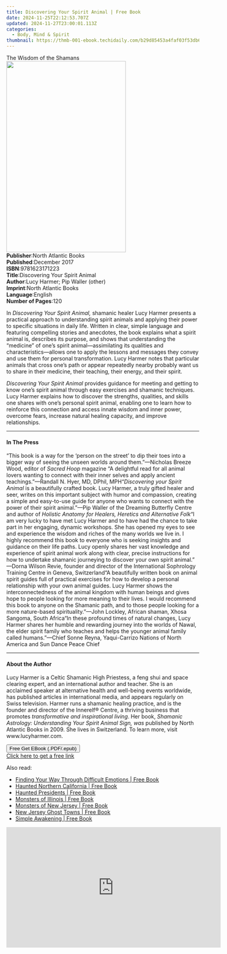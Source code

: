 ```yaml
---
title: Discovering Your Spirit Animal | Free Book
date: 2024-11-25T22:12:53.707Z
updated: 2024-11-27T23:00:01.113Z
categories:
  - Body, Mind & Spirit
thumbnail: https://thmb-001-ebook.techidaily.com/b29d85453a4faf03f53db65a3b8dd06f181f4eab98a30f46d86b563bf5945370.jpg
---
```

<main id="book-container">
  <div class="flex flex-col">
    <div class="book-brief flex-1 py-6 px-4 sm:p-6 md:py-10 md:px-8">
      <!-- brief-->
      <div class="book-brief-main">The Wisdom of the Shamans</div>
    </div>
    <div
      class="book-meta-info flex-1 grid gap-4 col-start-1 col-end-3 row-start-1 sm:mb-6 sm:grid-cols-4 lg:gap-6 lg:col-start-2 lg:row-end-6 lg:row-span-6 lg:mb-0"
    >
      <div
        class="book-meta-info-left place-content-center mt-4 p-4 text-sm leading-6 col-start-2 col-span-2 dark:text-slate-400"
      >
        <img
          class="w-full h-500 object-cover rounded-lg sm:h-255 sm:col-span-2 lg:col-span-full"
          src="https://img-001-ebook.techidaily.com/4fb417e3936c22d3d2f37da7b14b8ac5ef2e317725cf298a2d70eac5d1c9ba67.jpg"
          alt=""
          width="312"
          height="500"
        />
      </div>
      <div
        class="book-meta-info-right mt-2 col-start-1 row-start-2 col-span-3 self-center"
      >
        <!-- meta data  -->
        <div class="flex flex-col px-4 md:px-8">
          <div class="flex-1">
            <strong>Publisher</strong>:<span class="px-2"
              >North Atlantic Books</span
            >
          </div>
          <div class="flex-1">
            <strong>Published</strong>:<span class="px-2">December 2017</span>
          </div>
          <div class="flex-1">
            <strong>ISBN</strong>:<span class="px-2">9781623171223</span>
          </div>
          <div class="flex-1">
            <strong>Title</strong>:<span class="px-2"
              >Discovering Your Spirit Animal</span
            >
          </div>
          <div class="flex-1">
            <strong>Author</strong>:<span class="px-2"
              >Lucy Harmer; Pip Waller (other)</span
            >
          </div>
          <div class="flex-1">
            <strong>Imprint</strong>:<span class="px-2"
              >North Atlantic Books</span
            >
          </div>
          <div class="flex-1">
            <strong>Language</strong>:<span class="px-2">English</span>
          </div>
          <div class="flex-1">
            <strong>Number of Pages</strong>:<span class="px-2">120</span>
          </div>
        </div>
      </div>
    </div>
    <div class="book-description flex-1 py-6 px-4 sm:p-6 md:py-10 md:px-8">
      <div class="book-description-main">
        <div accordion-content="" id="description">
          <p>
            In <i>Discovering Your Spirit Animal,</i> shamanic healer Lucy
            Harmer presents a practical approach to understanding spirit animals
            and applying their power to specific situations in daily life.
            Written in clear, simple language and featuring compelling stories
            and anecdotes, the book explains what a spirit animal is, describes
            its purpose, and shows that understanding the “medicine” of one’s
            spirit animal—assimilating its qualities and characteristics—allows
            one to apply the lessons and messages they convey and use them for
            personal transformation. Lucy Harmer notes that particular animals
            that cross one’s path or appear repeatedly nearby probably want us
            to share in their medicine, their teaching, their energy, and their
            spirit.
          </p>
          <p>
            <i>Discovering Your Spirit Animal</i> provides guidance for meeting
            and getting to know one’s spirit animal through easy exercises and
            shamanic techniques. Lucy Harmer explains how to discover the
            strengths, qualities, and skills one shares with one’s personal
            spirit animal, enabling one to learn how to reinforce this
            connection and access innate wisdom and inner power, overcome fears,
            increase natural healing capacity, and improve relationships.
          </p>
        </div>
        <div class="accordion-fader"></div>
      </div>
    </div>
    <div class="book-excerpts flex-1 py-6 px-4 sm:p-6 md:py-10 md:px-8">
      <!-- excerpts-->
      <div class="book-excerpts-main">
        <hr />
        <h4 class="placeholder placeholder-heading">
          <span>In The Press</span>
        </h4>
        <p>
          “This book is a way for the ‘person on the street’ to dip their toes
          into a bigger way of seeing the unseen worlds around them.”—Nicholas
          Breeze Wood, editor of <i>Sacred Hoop</i> magazine “A delightful read
          for all animal lovers wanting to connect with their inner selves and
          apply ancient teachings.”—Randall N. Hyer, MD, DPhil, MPH“<i
            >Discovering your Spirit Animal</i
          >
          is a beautifully crafted book. Lucy Harmer, a truly gifted healer and
          seer, writes on this important subject with humor and compassion,
          creating a simple and easy-to-use guide for anyone who wants to
          connect with the power of their spirit animal.”—Pip Waller of the
          Dreaming Butterfly Centre and author of
          <i>Holistic Anatomy for Healers, Heretics and Alternative Folk</i>“I
          am very lucky to have met Lucy Harmer and to have had the chance to
          take part in her engaging, dynamic workshops. She has opened my eyes
          to see and experience the wisdom and riches of the many worlds we live
          in. I highly recommend this book to everyone who is seeking insights
          and guidance on their life paths. Lucy openly shares her vast
          knowledge and experience of spirit animal work along with clear,
          precise instructions for how to undertake shamanic journeying to
          discover your own spirit animal.” —Dorna Wilson Revie, founder and
          director of the International Sophrology Training Centre in Geneva,
          Switzerland“A beautifully written book on animal spirit guides full of
          practical exercises for how to develop a personal relationship with
          your own animal guides. Lucy Harmer shows the interconnectedness of
          the animal kingdom with human beings and gives hope to people looking
          for more meaning to their lives. I would recommend this book to anyone
          on the Shamanic path, and to those people looking for a more
          nature-based spirituality.”—John Lockley, African shaman, Xhosa
          Sangoma, South Africa“In these profound times of natural changes, Lucy
          Harmer shares her humble and rewarding journey into the worlds of
          Nawal, the elder spirit family who teaches and helps the younger
          animal family called humans.”—Chief Sonne Reyna, Yaqui-Carrizo Nations
          of North America and Sun Dance Peace Chief
        </p>
      </div>
    </div>
    <div class="book-about-author flex-1 py-6 px-4 sm:p-6 md:py-10 md:px-8">
      <!-- about author-->
      <div class="book-main-author-main">
        <hr />
        <h4 class="placeholder placeholder-heading">
          <span>About the Author</span>
        </h4>
        <p>
          Lucy Harmer is a Celtic Shamanic High Priestess, a feng shui and space
          clearing expert, and an international author and teacher. She is an
          acclaimed speaker at alternative health and well-being events
          worldwide, has published articles in international media, and appears
          regularly on Swiss television. Harmer runs a shamanic healing
          practice, and is the founder and director of the Innerelf® Centre, a
          thriving business that promotes
          <i>transformative and inspirational living</i>. Her book,
          <i>Shamanic Astrology: Understanding Your Spirit Animal Sign, was </i
          >published by North Atlantic Books in 2009. She lives in Switzerland.
          To learn more, visit www.lucyharmer.com.
        </p>
      </div>
    </div>
    <div class="book-free-get flex-1 py-6 px-4 sm:p-6 md:py-10 md:px-8">
      <button
        id="btn-free-get"
        class="bg-blue-500 hover:bg-blue-700 text-white font-bold py-2 px-4 rounded"
      >
        Free Get EBook (.PDF/.epub)
      </button>
      <div id="countdown-display" class="px-2 text-lg mt-2"></div>
      <a
        id="free-link"
        class="hidden bg-blue-500 hover:bg-blue-700 text-white font-bold py-2 px-4 rounded"
        href="https://www.ebooks.com/en-us/book/95909951/discovering-your-spirit-animal/lucy-harmer/"
        target="_blank"
        >Click here to get a free link</a
      >
    </div>
    <script>
      let countdownTime = 0;
      let countdownInterval = null;
      document
        .getElementById('btn-free-get')
        .addEventListener('click', startCountdown);
      function startCountdown() {
        countdownTime = new Date().getTime() + 60000 * 3;
        countdownInterval = setInterval(updateCountdown, 1000);
        document.getElementById('btn-free-get').disabled = true;
        document
          .getElementById('btn-free-get')
          .classList.add('bg-gray-500', 'cursor-not-allowed');
      }
      function updateCountdown() {
        let currentTime = new Date().getTime();
        let timeLeft = countdownTime - currentTime;
        let secondsLeft = Math.floor(timeLeft / 1000);
        document.getElementById('countdown-display').innerHTML =
          `Remaining time: ${secondsLeft} seconds.`;
        if (secondsLeft <= 0) {
          clearInterval(countdownInterval);
          document.getElementById('btn-free-get').classList.add('hidden');
          document.getElementById('free-link').classList.remove('hidden');
          document.getElementById('countdown-display').innerHTML = '';
        }
      }
    </script>
  </div>
</main>

<ins class="adsbygoogle"
      style="display:block"
      data-ad-client="ca-pub-7571918770474297"
      data-ad-slot="8358498916"
      data-ad-format="auto"
      data-full-width-responsive="true"></ins>
    

<span class="atpl-alsoreadstyle">Also read:</span>
<div><ul>
<li><a href="https://novels-ebooks.techidaily.com/2529342-9781504034708-finding-your-way-through-difficult-emotions/"><u>Finding Your Way Through Difficult Emotions | Free Book</u></a></li>
<li><a href="https://novels-ebooks.techidaily.com/2529743-9780811743082-haunted-northern-california/"><u>Haunted Northern California | Free Book</u></a></li>
<li><a href="https://novels-ebooks.techidaily.com/2528871-9780811742238-haunted-presidents/"><u>Haunted Presidents | Free Book</u></a></li>
<li><a href="https://novels-ebooks.techidaily.com/2528885-9780811745000-monsters-of-illinois/"><u>Monsters of Illinois | Free Book</u></a></li>
<li><a href="https://novels-ebooks.techidaily.com/2529734-9780811741941-monsters-of-new-jersey/"><u>Monsters of New Jersey | Free Book</u></a></li>
<li><a href="https://novels-ebooks.techidaily.com/2529773-9780811745789-new-jersey-ghost-towns/"><u>New Jersey Ghost Towns | Free Book</u></a></li>
<li><a href="https://novels-ebooks.techidaily.com/2528927-9780983364757-simple-awakening/"><u>Simple Awakening | Free Book</u></a></li>
</ul></div>

<!-- affiliate ads begin -->
<iframe width="560" height="315" src="https://www.youtube.com/embed/f3PFn06LijE?si=zHrmlTOzrKxXe-k4&autoplay=1" title="YouTube video player" frameborder="0" allow="accelerometer; autoplay; clipboard-write; encrypted-media; gyroscope; picture-in-picture; web-share" referrerpolicy="strict-origin-when-cross-origin" allowfullscreen></iframe>
<!-- affiliate ads end -->

